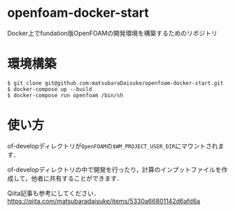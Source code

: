 # openfoam-docker-start
Docker上でfundation版OpenFOAMの開発環境を構築するためのリポジトリ

# 環境構築
``` terminal
$ git clone git@github.com:matsubaraDaisuke/openfoam-docker-start.git
$ docker-compose up --build
$ docker-compose run openfoam /bin/sh
```

# 使い方
of-developディレクトリが`OpenFOAM`の`$WM_PROJECT_USER_DIR`にマウントされます．

of-developディレクトリの中で開発を行ったり，計算のインプットファイルを作成して，他者に共有することができます．

Qiita記事も参考にしてください．
https://qiita.com/matsubaradaisuke/items/5330a66801142d6afd6a
